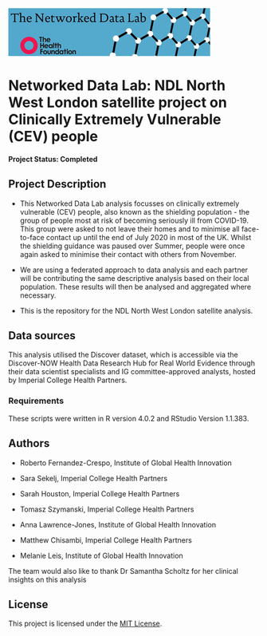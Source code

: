 <img src="ndlbanner.png" width="405" height="96">

# Networked Data Lab: NDL North West London satellite project on Clinically Extremely Vulnerable (CEV) people

#### Project Status: Completed

## Project Description

- This Networked Data Lab analysis focusses on clinically extremely vulnerable (CEV) people, also known as the shielding population - the group of people most at risk of becoming seriously ill from COVID-19. This group were asked to not leave their homes and to minimise all face-to-face contact up until the end of July 2020 in most of the UK. Whilst the shielding guidance was paused over Summer, people were once again asked to minimise their contact with others from November.

- We are using a federated approach to data analysis and each partner will be contributing the same descriptive analysis based on their local population. These results will then be analysed and aggregated where necessary.

- This is the repository for the NDL North West London satellite analysis.  

## Data sources

This analysis utilised the Discover dataset, which is accessible via the Discover-NOW Health Data Research Hub for Real World Evidence through their data scientist specialists and IG committee-approved analysts, hosted by Imperial College Health Partners.

### Requirements

These scripts were written in R version 4.0.2 and RStudio Version 1.1.383. 

## Authors

-	Roberto Fernandez-Crespo, Institute of Global Health Innovation 

-	Sara Sekelj, Imperial College Health Partners

-	Sarah Houston, Imperial College Health Partners

-	Tomasz Szymanski, Imperial College Health Partners

-	Anna Lawrence-Jones, Institute of Global Health Innovation

-	Matthew Chisambi, Imperial College Health Partners

-	Melanie Leis, Institute of Global Health Innovation

The team would also like to thank Dr Samantha Scholtz for her clinical insights on this analysis

## License

This project is licensed under the [MIT License](https://github.com/HFAnalyticsLab/NDL_Output4_NWLondon/blob/main/LICENSE).

